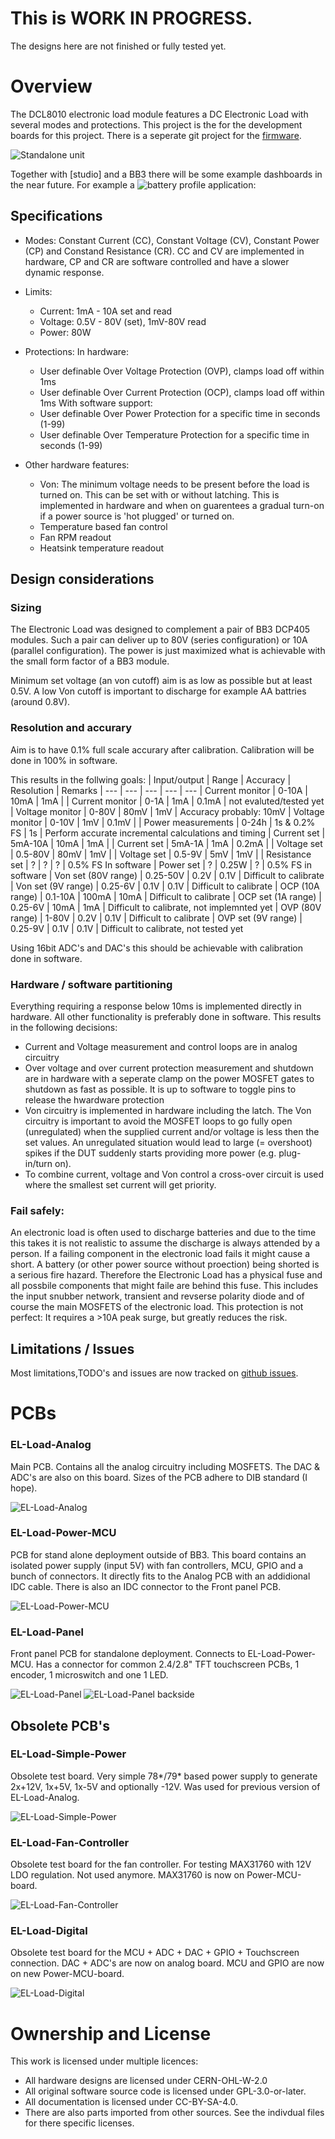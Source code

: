 <!--
SPDX-FileCopyrightText: 2023 Jan Nieuwstad <jan.sources@nieuwstad.net>

SPDX-License-Identifier: CC-BY-SA-4.0
-->

# This is WORK IN PROGRESS.
The designs here are not finished or fully tested yet.

# Overview

The DCL8010 electronic load module features a DC Electronic Load with several modes and protections.
This project is the for the development boards for this project. There is a seperate git project for the [firmware](https://github.com/fietser28/EL-Load-FW).


![Standalone unit](Images/Standalone.jpg)

Together with [studio] and a BB3 there will be some example dashboards in the near future. For example a ![battery profile](Images/BatteryProfileDashboard.png) application:


## Specifications

* Modes: Constant Current (CC), Constant Voltage (CV), Constant Power (CP) and Constand Resistance (CR). CC and CV are implemented in hardware, CP and CR are software controlled and have a slower dynamic response.
* Limits:
  * Current: 1mA - 10A set and read
  * Voltage: 0.5V - 80V (set), 1mV-80V read
  * Power: 80W

* Protections:
In hardware:
  * User definable Over Voltage Protection (OVP), clamps load off within 1ms
  * User definable Over Current Protection (OCP), clamps load off within 1ms
With software support:
  * User definable Over Power Protection for a specific time in seconds (1-99)
  * User definable Over Temperature Protection for a specific time in seconds (1-99)

* Other hardware features:
  * Von: The minimum voltage needs to be present before the load is turned on. This can be set with or without latching. This is implemented in hardware and when on guarentees a gradual turn-on if a power source is 'hot plugged' or turned on. 
  * Temperature based fan control
  * Fan RPM readout
  * Heatsink temperature readout

## Design considerations

### Sizing
The Electronic Load was designed to complement a pair of BB3 DCP405 modules. Such a pair can deliver up to 80V (series configuration) or 10A (parallel configuration). The power is just maximized what is achievable with the small form factor of a BB3 module.

Minimum set voltage (an von cutoff) aim is as low as possible but at least 0.5V. A low Von cutoff is important to discharge for example AA battries (around 0.8V).

### Resolution and accurary
Aim is to have 0.1% full scale accurary after calibration. Calibration will be done in 100% in software.

This results in the follwing goals:
| Input/output | Range      | Accuracy  | Resolution | Remarks 
| ---          |  ---       | ---       | ---        | ---
| Current monitor | 0-10A   | 10mA      | 1mA        | 
| Current monitor | 0-1A    | 1mA       | 0.1mA      | not evaluted/tested yet
| Voltage monitor | 0-80V   | 80mV      | 1mV        | Accuracy probably: 10mV
| Voltage monitor | 0-10V   | 1mV       | 0.1mV      | 
| Power measurements | 0-24h | 1s & 0.2% FS | 1s     | Perform accurate incremental calculations and timing
| Current set     | 5mA-10A   | 10mA      | 1mA        |
| Current set     | 5mA-1A  | 1mA       | 0.2mA      | 
| Voltage set     | 0.5-80V | 80mV      | 1mV        |
| Voltage set     | 0.5-9V  | 5mV       | 1mV        |
| Resistance set  | ?       | ?         | ?          | 0.5% FS In software
| Power set       | ?       | 0.25W     | ?          | 0.5% FS in software
| Von set (80V range) | 0.25-50V | 0.2V  | 0.1V       | Difficult to calibrate
| Von set (9V range) | 0.25-6V | 0.1V  | 0.1V       | Difficult to calibrate
| OCP (10A range) | 0.1-10A | 100mA  | 10mA       | Difficult to calibrate
| OCP set (1A range) | 0.25-6V | 10mA  | 1mA       | Difficult to calibrate, not implemnted yet
| OVP (80V range) | 1-80V | 0.2V  | 0.1V       | Difficult to calibrate
| OVP set (9V range) | 0.25-9V | 0.1V  | 0.1V       | Difficult to calibrate, not tested yet

Using 16bit ADC's and DAC's this should be achievable with calibration done in software.

### Hardware / software partitioning
Everything requiring a response below 10ms is implemented directly in hardware. All other functionality is preferably done in software.
This results in the following decisions:
* Current and Voltage measurement and control loops are in analog circuitry
* Over voltage and over current protection measurement and shutdown are in hardware with a seperate clamp on the power MOSFET gates to shutdown as fast as possible. It is up to software to toggle pins to release the hwardware protection
* Von circuitry is implemented in hardware including the latch. The Von circuitry is important to avoid the MOSFET loops to go fully open (unregulated) when the supplied current and/or voltage is less then the set values. An unregulated situation would lead to large (= overshoot) spikes if the DUT suddenly starts providing more power (e.g. plug-in/turn on).
* To combine current, voltage and Von control a cross-over circuit is used where the smallest set current will get priority.

### Fail safely: 
An electronic load is often used to discharge batteries and due to the time this takes it is not realistic to assume the discharge is always attended by a person. If a failing component in the electronic load fails it might cause a short. A battery (or other power source without proection) being shorted is a serious fire hazard. Therefore the Electronic Load has a physical fuse and all possbile components that might faile are behind this fuse. This includes the input snubber network, transient and revserse polarity diode and of course the main MOSFETS of the electronic load. This protection is not perfect: It requires a >10A peak surge, but greatly reduces the risk.

## Limitations / Issues

Most limitations,TODO's and issues are now tracked on [github issues](https://github.com/fietser28/EL-Load/issues).

# PCBs

### EL-Load-Analog
Main PCB. Contains all the analog circuitry including MOSFETS. The DAC & ADC's are also on this board. Sizes of the PCB adhere to DIB standard (I hope).

![EL-Load-Analog](EL-Load-Analog/EL-Load-Analog.png)

### EL-Load-Power-MCU
PCB for stand alone deployment outside of BB3. This board contains an isolated power supply (input 5V) with fan controllers, MCU, GPIO and a bunch of connectors. 
It directly fits to the Analog PCB with an addidional IDC cable. There is also an IDC connector to the Front panel PCB.

![EL-Load-Power-MCU](EL-Load-Power-MCU/EL-Load-Power-MCU.png)

### EL-Load-Panel
Front panel PCB for standalone deployment. Connects to EL-Load-Power-MCU. Has a connector for common 2.4/2.8" TFT touchscreen PCBs, 1 encoder, 1 microswitch and one 1 LED.

![EL-Load-Panel](EL-Load-Panel/EL-Load-Panel.png)
![EL-Load-Panel backside](EL-Load-Panel/EL-Load-Panel2.png)

## Obsolete PCB's

### EL-Load-Simple-Power
Obsolete test board. Very simple 78*/79* based power supply to generate 2x+12V, 1x+5V, 1x-5V and optionally -12V. Was used for previous version of EL-Load-Analog.

![EL-Load-Simple-Power](Obsolete/EL-Load-Simple-Power/EL-Load-Simple-Power.png)

### EL-Load-Fan-Controller
Obsolete test board for the fan controller. For testing MAX31760 with 12V LDO regulation. Not used anymore. MAX31760 is now on Power-MCU-board.

![EL-Load-Fan-Controller](Obsolete/EL-Load-Fan-Controller/EL-Load-Fan-Controller.png)

### EL-Load-Digital
Obsolete test board for the MCU + ADC + DAC + GPIO + Touchscreen connection. DAC + ADC's are now on analog board. MCU and GPIO are now on new Power-MCU-board.

![EL-Load-Digital](Obsolete/EL-Load-Digital/EL-Load-Digital.png)

# Ownership and License

This work is licensed under multiple licences:
 * All hardware designs are licensed under CERN-OHL-W-2.0
 * All original software source code is licensed under GPL-3.0-or-later.
 * All documentation is licensed under CC-BY-SA-4.0.
 * There are also parts imported from other sources. See the indivdual files for there specific licenses.

